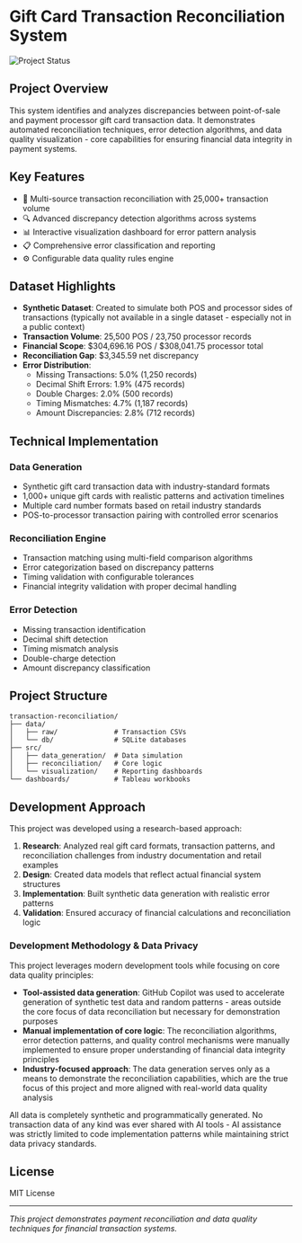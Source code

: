 
# Gift Card Transaction Reconciliation System

![Project Status](https://img.shields.io/badge/status-in_development-yellow)

## Project Overview

This system identifies and analyzes discrepancies between point-of-sale and payment processor gift card transaction data. It demonstrates automated reconciliation techniques, error detection algorithms, and data quality visualization - core capabilities for ensuring financial data integrity in payment systems.

## Key Features

- 🔄 Multi-source transaction reconciliation with 25,000+ transaction volume
- 🔍 Advanced discrepancy detection algorithms across systems
- 📊 Interactive visualization dashboard for error pattern analysis
- 📋 Comprehensive error classification and reporting
- ⚙️ Configurable data quality rules engine

## Dataset Highlights

- **Synthetic Dataset**: Created to simulate both POS and processor sides of transactions (typically not available in a single dataset - especially not in a public context)
- **Transaction Volume**: 25,500 POS / 23,750 processor records
- **Financial Scope**: $304,696.16 POS / $308,041.75 processor total
- **Reconciliation Gap**: $3,345.59 net discrepancy
- **Error Distribution**:
  - Missing Transactions: 5.0% (1,250 records)
  - Decimal Shift Errors: 1.9% (475 records)
  - Double Charges: 2.0% (500 records)
  - Timing Mismatches: 4.7% (1,187 records)
  - Amount Discrepancies: 2.8% (712 records)

## Technical Implementation

### Data Generation

- Synthetic gift card transaction data with industry-standard formats
- 1,000+ unique gift cards with realistic patterns and activation timelines
- Multiple card number formats based on retail industry standards
- POS-to-processor transaction pairing with controlled error scenarios

### Reconciliation Engine

- Transaction matching using multi-field comparison algorithms
- Error categorization based on discrepancy patterns
- Timing validation with configurable tolerances
- Financial integrity validation with proper decimal handling

### Error Detection

- Missing transaction identification
- Decimal shift detection
- Timing mismatch analysis
- Double-charge detection
- Amount discrepancy classification

## Project Structure

```
transaction-reconciliation/
├── data/
│   ├── raw/              # Transaction CSVs
│   └── db/               # SQLite databases
├── src/
│   ├── data_generation/  # Data simulation
│   ├── reconciliation/   # Core logic
│   └── visualization/    # Reporting dashboards
└── dashboards/           # Tableau workbooks
```

## Development Approach

This project was developed using a research-based approach:

1. **Research**: Analyzed real gift card formats, transaction patterns, and reconciliation challenges from industry documentation and retail examples
2. **Design**: Created data models that reflect actual financial system structures
3. **Implementation**: Built synthetic data generation with realistic error patterns
4. **Validation**: Ensured accuracy of financial calculations and reconciliation logic

### Development Methodology & Data Privacy

This project leverages modern development tools while focusing on core data quality principles:

- **Tool-assisted data generation**: GitHub Copilot was used to accelerate generation of synthetic test data and random patterns - areas outside the core focus of data reconciliation but necessary for demonstration purposes
- **Manual implementation of core logic**: The reconciliation algorithms, error detection patterns, and quality control mechanisms were manually implemented to ensure proper understanding of financial data integrity principles
- **Industry-focused approach**: The data generation serves only as a means to demonstrate the reconciliation capabilities, which are the true focus of this project and more aligned with real-world data quality analysis

All data is completely synthetic and programmatically generated. No transaction data of any kind was ever shared with AI tools - AI assistance was strictly limited to code implementation patterns while maintaining strict data privacy standards.

## License

MIT License

---

*This project demonstrates payment reconciliation and data quality techniques for financial transaction systems.*
